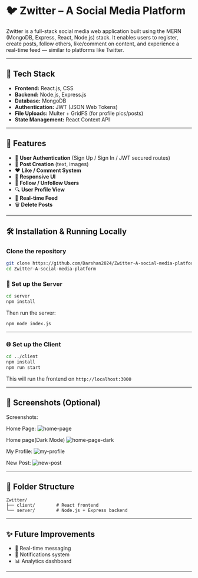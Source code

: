 # 🐦 Zwitter – A Social Media Platform

Zwitter is a full-stack social media web application built using the MERN (MongoDB, Express, React, Node.js) stack. It enables users to register, create posts, follow others, like/comment on content, and experience a real-time feed — similar to platforms like Twitter.

---

## 🧰 Tech Stack

- **Frontend:** React.js, CSS
- **Backend:** Node.js, Express.js
- **Database:** MongoDB
- **Authentication:** JWT (JSON Web Tokens)
- **File Uploads:** Multer + GridFS (for profile pics/posts)
- **State Management:** React Context API

---

## 🚀 Features

- 🔐 **User Authentication** (Sign Up / Sign In / JWT secured routes)
- 📝 **Post Creation** (text, images)
- ❤️ **Like / Comment System**
- 📱 **Responsive UI**
- 👥 **Follow / Unfollow Users**
- 🔍 **User Profile View**
- 🧵 **Real-time Feed**
- 🗑️ **Delete Posts**

---

## 🛠 Installation & Running Locally

### Clone the repository

```bash
git clone https://github.com/Darshan2024/Zwitter-A-social-media-platform.git
cd Zwitter-A-social-media-platform
```

### 🔧 Set up the Server

```bash
cd server
npm install
```

Then run the server:

```bash
npm node index.js
```

---

### 🌐 Set up the Client

```bash
cd ../client
npm install
npm run start
```

This will run the frontend on `http://localhost:3000`

---

## 📸 Screenshots (Optional)

Screenshots:

Home Page:
![home-page](https://github.com/user-attachments/assets/ade624c2-8232-451f-a348-331c7cbecf35)

Home page(Dark Mode)
![home-page-dark](https://github.com/user-attachments/assets/0fc86b70-3481-4582-8196-5c56c591f4cd)

My Profile:
![my-profile](https://github.com/user-attachments/assets/f0ac5f60-5104-42d6-82f8-a0638f17d1c4)

New Post:
![new-post](https://github.com/user-attachments/assets/22bb7160-f274-47df-abde-4d1de56d28c7)

---

## 🧩 Folder Structure

```
Zwitter/
├── client/        # React frontend
└── server/        # Node.js + Express backend
```

---

## ✨ Future Improvements

- 📨 Real-time messaging
- 🔔 Notifications system
- 📊 Analytics dashboard

---
